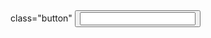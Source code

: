 

<Localsore rect>
  <html>
    <head>
  		<title>Old Page</title>
  	</head>
  	<body>
       class="button"
       <button><tfljamcams></tfljamcams>
         <input  URL=https://www.tfljamcams.net/" />
       
       
  	

       
